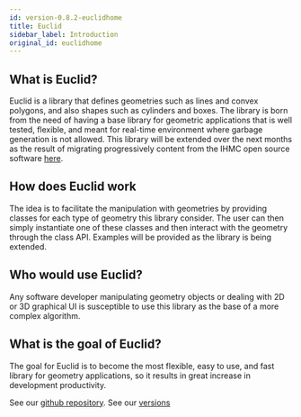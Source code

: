 ```yaml
---
id: version-0.8.2-euclidhome
title: Euclid
sidebar_label: Introduction
original_id: euclidhome
---
```


## What is Euclid?
Euclid is a library that defines geometries such as lines and convex polygons, and also shapes such as cylinders and boxes.
The library is born from the need of having a base library for geometric applications that is well tested, flexible, and meant for real-time environment where
garbage generation is not allowed.
This library will be extended over the next months as the result of migrating progressively content from the IHMC open source software [here](https://github.com/ihmcrobotics/ihmc-open-robotics-software).

## How does Euclid work
The idea is to facilitate the manipulation with geometries by providing classes for each type of geometry this library consider.
The user can then simply instantiate one of these classes and then interact with the geometry through the class API.
Examples will be provided as the library is being extended.

## Who would use Euclid?
Any software developer manipulating geometry objects or dealing with 2D or 3D graphical UI is susceptible to use this library as the base of a more complex algorithm.

## What is the goal of Euclid?
The goal for Euclid is to become the most flexible, easy to use, and fast library for geometry applications, so it results in great increase in development productivity. 

See our [github repository](https://github.com/ihmcrobotics/euclid).
See our [versions](https://ihmcroboticsdocs.github.io/euclid/pages/en/versions.html)